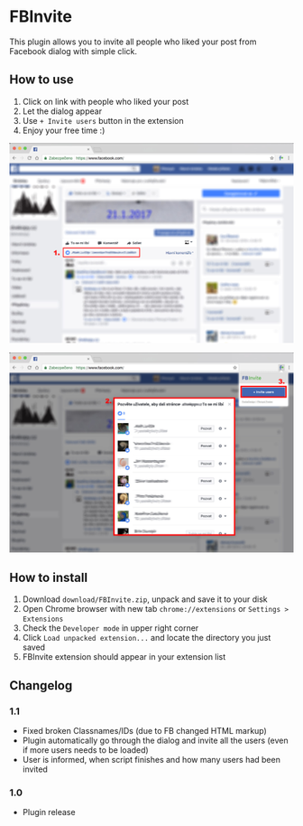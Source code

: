 # FBInvite
This plugin allows you to invite all people who liked your post from Facebook dialog with simple click.

## How to use
1. Click on link with people who liked your post
2. Let the dialog appear 
3. Use `+ Invite users` button in the extension
4. Enjoy your free time :)

![Screenshot](doc/step-1.jpg)

![Screenshot](doc/step-2.jpg)

## How to install
1. Download `download/FBInvite.zip`, unpack and save it to your disk
2. Open Chrome browser with new tab `chrome://extensions` or `Settings > Extensions`
3. Check the `Developer mode` in upper right corner
4. Click `Load unpacked extension...` and locate the directory you just saved
5. FBInvite extension should appear in your extension list

## Changelog

### 1.1
- Fixed broken Classnames/IDs (due to FB changed HTML markup)
- Plugin automatically go through the dialog and invite all the users (even if more users needs to be loaded)
- User is informed, when script finishes and how many users had been invited

### 1.0
- Plugin release
